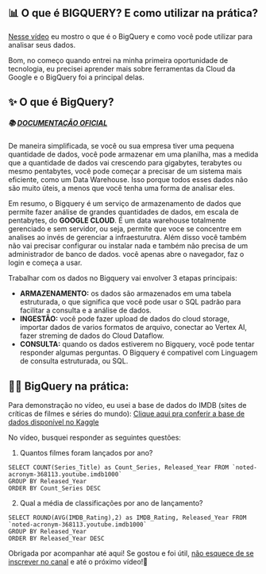 <h2 align="left">
  📊 O que é BIGQUERY? E como utilizar na prática?
</h2>

[Nesse vídeo](https://youtu.be/3zjOLUNBFeY) eu mostro o que é o BigQuery e como você pode utilizar para analisar seus dados.

Bom, no começo quando entrei na minha primeira oportunidade de tecnologia, eu precisei aprender mais sobre ferramentas da Cloud da Google e o BigQuery foi a principal delas. 

## ✨ O que é BigQuery?

##### 📚 [DOCUMENTAÇÃO OFICIAL](https://cloud.google.com/bigquery/docs?hl=pt-br)

De maneira simplificada, se você ou sua empresa tiver uma pequena quantidade de dados, você pode armazenar em uma planilha, mas a medida que a quantidade de dados vai crescendo para gigabytes, terabytes ou mesmo pentabytes, você pode começar a precisar de um sistema mais eficiente, como um Data Warehouse. Isso porque todos esses dados não são muito úteis, a menos que você tenha uma forma de analisar eles.

Em resumo, o Bigquery é um serviço de armazenamento de dados que permite fazer análise de grandes quantidades de dados, em escala de pentabytes, do **GOOGLE CLOUD**. É um data warehouse totalmente gerenciado e sem servidor, ou seja, permite que voce se concentre em analises ao invés de gerenciar a infraesturutra. Além disso você também não vai precisar configurar ou instalar nada e também não precisa de um administrador de banco de dados. você apenas abre o navegador, faz o login e começa a usar.

Trabalhar com os dados no Bigquery vai envolver 3 etapas principais:

- **ARMAZENAMENTO:** os dados são armazenados em uma tabela estruturada, o que significa que você pode usar o SQL padrão para facilitar a consulta e a análise de dados.
- **INGESTÃO:** você pode fazer upload de dados do cloud storage, importar dados de varios formatos de arquivo, conectar ao Vertex AI, fazer streming de dados do Cloud Dataflow.
- **CONSULTA:** quando os dados estiverem no Bigquery, você pode tentar responder algumas perguntas. O Bigquery é compativel com Linguagem de consulta estruturada, ou SQL. 


## 🕵️‍♀️ BigQuery na prática:

Para demonstração no vídeo, eu usei a base de dados do IMDB (sites de críticas de filmes e séries do mundo): [Clique aqui pra conferir a base de dados disponível no Kaggle](https://www.kaggle.com/datasets/omarhanyy/imdb-top-1000)

No vídeo, busquei responder as seguintes questões:

1. Quantos filmes foram lançados por ano?

```
SELECT COUNT(Series_Title) as Count_Series, Released_Year FROM `noted-acronym-368113.youtube.imdb1000`
GROUP BY Released_Year
ORDER BY Count_Series DESC
```

2. Qual a média de classificações por ano de lançamento?


```
SELECT ROUND(AVG(IMDB_Rating),2) as IMDB_Rating, Released_Year FROM `noted-acronym-368113.youtube.imdb1000`
GROUP BY Released_Year
ORDER BY Released_Year DESC
```

Obrigada por acompanhar até aqui! Se gostou e foi útil, [não esquece de se inscrever no canal](https://www.youtube.com/channel/UC7C3taM54q4rsEIDPFNVsLg) e até o próximo vídeo!👋
